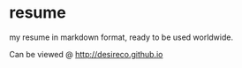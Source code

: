 # resume
my resume in markdown format, ready to be used worldwide.

Can be viewed @ http://desireco.github.io
